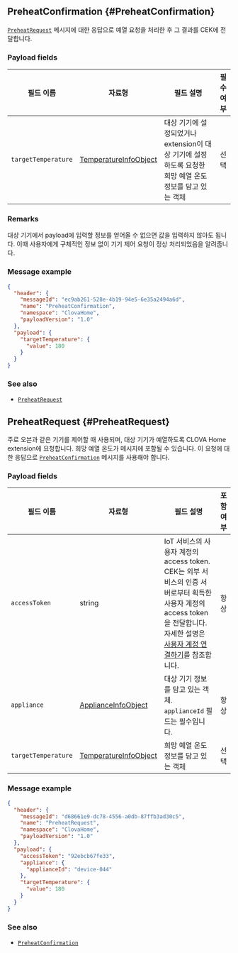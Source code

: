 ## PreheatConfirmation {#PreheatConfirmation}
[`PreheatRequest`](#PreheatRequest) 메시지에 대한 응답으로 예열 요청을 처리한 후 그 결과를 CEK에 전달합니다.

### Payload fields

| 필드 이름       | 자료형    | 필드 설명                     | 필수 여부 |
|---------------|---------|-----------------------------|:---------:|
| `targetTemperature`               | [TemperatureInfoObject](/Develop/References/ClovaHomeInterface/Shared_Objects.md#TemperatureInfoObject) | 대상 기기에 설정되었거나 extension이 대상 기기에 설정하도록 요청한 희망 예열 온도 정보를 담고 있는 객체                                | 선택    |

### Remarks

대상 기기에서 payload에 입력할 정보를 얻어올 수 없으면 값을 입력하지 않아도 됩니다. 이때 사용자에게 구체적인 정보 없이 기기 제어 요청이 정상 처리되었음을 알려줍니다.

### Message example

```json
{
  "header": {
    "messageId": "ec9ab261-528e-4b19-94e5-6e35a2494a6d",
    "name": "PreheatConfirmation",
    "namespace": "ClovaHome",
    "payloadVersion": "1.0"
  },
  "payload": {
    "targetTemperature": {
      "value": 180
    }
  }
}
```

### See also
* [`PreheatRequest`](#PreheatRequest)

## PreheatRequest {#PreheatRequest}
주로 오븐과 같은 기기를 제어할 때 사용되며, 대상 기기가 예열하도록 CLOVA Home extension에 요청합니다. 희망 예열 온도가 메시지에 포함될 수 있습니다. 이 요청에 대한 응답으로 [`PreheatConfirmation`](#PreheatConfirmation) 메시지를 사용해야 합니다.

### Payload fields

| 필드 이름       | 자료형    | 필드 설명                     | 포함 여부 |
|---------------|---------|-----------------------------|:---------:|
| `accessToken`   | string | IoT 서비스의 사용자 계정의 access token. CEK는 외부 서비스의 인증 서버로부터 획득한 사용자 계정의 access token을 전달합니다. 자세한 설명은 [사용자 계정 연결하기](/Develop/Guides/Link_User_Account.md)를 참조합니다.                          | 항상    |
| `appliance`     | [ApplianceInfoObject](/Develop/References/ClovaHomeInterface/Shared_Objects.md#ApplianceInfoObject) | 대상 기기 정보를 담고 있는 객체. `applianceId` 필드는 필수입니다. | 항상    |
| `targetTemperature`       | [TemperatureInfoObject](/Develop/References/ClovaHomeInterface/Shared_Objects.md#TemperatureInfoObject) | 희망 예열 온도 정보를 담고 있는 객체             | 선택    |

### Message example

```json
{
  "header": {
    "messageId": "d68661e9-dc78-4556-a0db-87ffb3ad30c5",
    "name": "PreheatRequest",
    "namespace": "ClovaHome",
    "payloadVersion": "1.0"
  },
  "payload": {
    "accessToken": "92ebcb67fe33",
    "appliance": {
      "applianceId": "device-044"
    },
    "targetTemperature": {
      "value": 180
    }
  }
}
```

### See also
* [`PreheatConfirmation`](#PreheatConfirmation)
